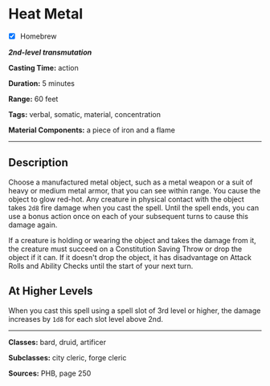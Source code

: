 # Heat Metal

- [x] Homebrew

***2nd-level transmutation***

**Casting Time:** action

**Duration:** 5 minutes

**Range:** 60 feet

**Tags:** verbal, somatic, material, concentration

**Material Components:** a piece of iron and a flame

---

## Description
Choose a manufactured metal object, such as a metal weapon or a suit of heavy or medium metal armor, that you can see within range.
You cause the object to glow red-hot.
Any creature in physical contact with the object takes `2d8` fire damage when you cast the spell.
Until the spell ends, you can use a bonus action once on each of your subsequent turns to cause this damage again.

If a creature is holding or wearing the object and takes the damage from it, the creature must succeed on a Constitution Saving Throw or drop the object if it can.
If it doesn't drop the object, it has disadvantage on Attack Rolls and Ability Checks until the start of your next turn.

## At Higher Levels
When you cast this spell using a spell slot of 3rd level or higher, the damage increases by `1d8` for each slot level above 2nd.

---

**Classes:** bard, druid, artificer

**Subclasses:** city cleric, forge cleric

**Sources:** PHB, page 250
